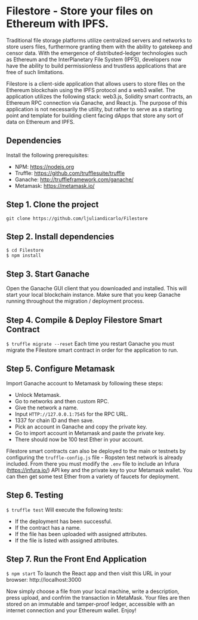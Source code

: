 # Filestore - Store your files on Ethereum with IPFS.
Traditional file storage platforms utilize centralized servers and networks to store users files, furthermore granting them with the ability to gatekeep and censor data. With the emergence of distributed-ledger technologies such as Ethereum and the InterPlanetary File System (IPFS), developers now have the ability to build permissionless and trustless applications that are free of such limitations.

Filestore is a client-side application that allows users to store files on the Ethereum blockchain using the IPFS protocol and a web3 wallet. The application utilizes the following stack: web3.js, Solidity smart contracts, an Ethereum RPC connection via Ganache, and React.js. The purpose of this application is not necessarily the utility, but rather to serve as a starting point and template for building client facing dApps that store any sort of data on Ethereum and IPFS. 

## Dependencies
Install the following prerequisites: 
- NPM: https://nodejs.org
- Truffle: https://github.com/trufflesuite/truffle
- Ganache: http://truffleframework.com/ganache/
- Metamask: https://metamask.io/


## Step 1. Clone the project
`git clone https://github.com/ljuliandicarlo/Filestore`

## Step 2. Install dependencies
```
$ cd Filestore
$ npm install
```
## Step 3. Start Ganache
Open the Ganache GUI client that you downloaded and installed. This will start your local blockchain instance. Make sure that you keep Ganache running throughout the migration / deployment process.


## Step 4. Compile & Deploy Filestore Smart Contract
`$ truffle migrate --reset`
Each time you restart Ganache you must migrate the Filestore smart contract in order for the application to run.

## Step 5. Configure Metamask
Import Ganache account to Metamask by following these steps:
- Unlock Metamask.
- Go to networks and then custom RPC.
- Give the network a name.
- Input `HTTP://127.0.0.1:7545` for the RPC URL.
- 1337 for chain ID and then save.
- Pick an account in Ganache and copy the private key. 
- Go to import account in Metamask and paste the private key.
- There should now be 100 test Ether in your account.  

Filestore smart contracts can also be deployed to the main or testnets by configuring the `truffle-config.js` file - Ropsten test network is already included. From there you must modify the `.env` file to include an Infura (https://infura.io/) API key and the private key to your Metamask wallet. You can then get some test Ether from a variety of faucets for deployment.

## Step 6. Testing
`$ truffle test`
Will execute the following tests:
- If the deployment has been successful.
- If the contract has a name.
- If the file has been uploaded with assigned attributes.
- If the file is listed with assigned attributes.


## Step 7. Run the Front End Application
`$ npm start`
To launch the React app and then visit this URL in your browser: http://localhost:3000

Now simply choose a file from your local machine, write a description, press upload, and confrim the transaction in MetaMask. Your files are then stored on an immutable and tamper-proof ledger, accessible with an internet connection and your Ethereum wallet. Enjoy! 